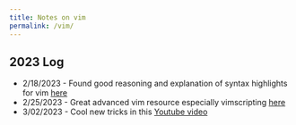 ```yaml
---
title: Notes on vim
permalink: /vim/
---
```


## 2023 Log
* 2/18/2023 - Found good reasoning and explanation of syntax highlights for vim [here](https://www.cduan.com/technical/vi/vi-4.shtml) 
* 2/25/2023 - Great advanced vim resource especially vimscripting [here](https://learnvimscriptthehardway.stevelosh.com/)
*  3/02/2023 - Cool new tricks in this [Youtube video](https://www.youtube.com/watch?v=B-EPvfxcgl0) 
